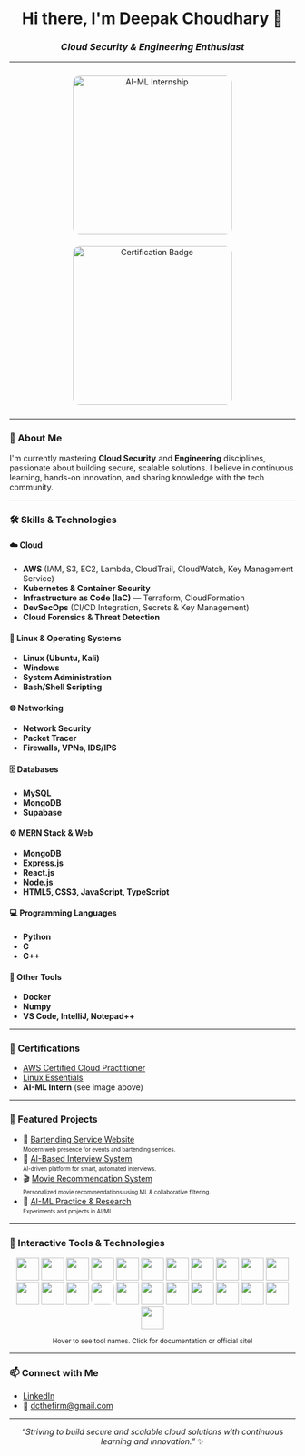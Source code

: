 <h1 align="center">Hi there, I'm Deepak Choudhary 👋</h1>
<h3 align="center"><em>Cloud Security & Engineering Enthusiast</em></h3>

---

<p align="center">
  <!-- Replace these URLs with your actual images -->
  <img src="INTERNSHIP_IMAGE_URL" alt="AI-ML Internship" width="280" style="border-radius:12px; margin:10px"/>
  <img src="CERTIFICATE_IMAGE_URL" alt="Certification Badge" width="280" style="border-radius:12px; margin:10px"/>
</p>

---

### 🚀 About Me

I'm currently mastering **Cloud Security** and **Engineering** disciplines, passionate about building secure, scalable solutions. I believe in continuous learning, hands-on innovation, and sharing knowledge with the tech community.

---

### 🛠️ Skills & Technologies

#### ☁️ Cloud

- **AWS** (IAM, S3, EC2, Lambda, CloudTrail, CloudWatch, Key Management Service)
- **Kubernetes & Container Security**
- **Infrastructure as Code (IaC)** — Terraform, CloudFormation
- **DevSecOps** (CI/CD Integration, Secrets & Key Management)
- **Cloud Forensics & Threat Detection**

#### 🐧 Linux & Operating Systems

- **Linux (Ubuntu, Kali)**
- **Windows**
- **System Administration**
- **Bash/Shell Scripting**

#### 🌐 Networking

- **Network Security**
- **Packet Tracer**
- **Firewalls, VPNs, IDS/IPS**

#### 🗄️ Databases

- **MySQL**
- **MongoDB**
- **Supabase**

#### ⚙️ MERN Stack & Web

- **MongoDB**
- **Express.js**
- **React.js**
- **Node.js**
- **HTML5, CSS3, JavaScript, TypeScript**

#### 💻 Programming Languages

- **Python**
- **C**
- **C++**

#### 🧰 Other Tools

- **Docker**
- **Numpy**
- **VS Code, IntelliJ, Notepad++**

---

### 🚩 Certifications

- [AWS Certified Cloud Practitioner](https://www.credly.com/badges/dfa64183-cecd-46fc-989e-f03a4bd951a3/public_url)
- [Linux Essentials](https://www.credly.com/badges/0543f2b9-0db4-4fec-8356-66001faaf245/public_url)
- **AI-ML Intern** (see image above)

---

### 📂 Featured Projects

- 🥂 [Bartending Service Website](https://project-bb-events.vercel.app/)  
  <sub><sup>Modern web presence for events and bartending services.</sup></sub>
- 🤖 [AI-Based Interview System](https://github.com/dcTheFirm/neuroask-63)  
  <sub><sup>AI-driven platform for smart, automated interviews.</sup></sub>
- 🎬 [Movie Recommendation System](https://github.com/dcTheFirm/Project_Movie_Recommend_Sys)  
  <sub><sup>Personalized movie recommendations using ML & collaborative filtering.</sup></sub>
- 🤖 [AI-ML Practice & Research](https://github.com/dcTheFirm/AI-ML)  
  <sub><sup>Experiments and projects in AI/ML.</sup></sub>

---

### 🧰 Interactive Tools & Technologies

<p align="center">
  <a href="https://aws.amazon.com/" target="_blank" title="AWS"><img src="https://cdn.jsdelivr.net/gh/devicons/devicon/icons/amazonwebservices/amazonwebservices-original.svg" width="40" height="40"/></a>
  <a href="https://kubernetes.io/" target="_blank" title="Kubernetes"><img src="https://cdn.jsdelivr.net/gh/devicons/devicon/icons/kubernetes/kubernetes-plain.svg" width="40" height="40"/></a>
  <a href="https://www.docker.com/" target="_blank" title="Docker"><img src="https://cdn.jsdelivr.net/gh/devicons/devicon/icons/docker/docker-original.svg" width="40" height="40"/></a>
  <a href="https://www.linux.org/" target="_blank" title="Linux"><img src="https://cdn.jsdelivr.net/gh/devicons/devicon/icons/linux/linux-original.svg" width="40" height="40"/></a>
  <a href="https://www.kali.org/" target="_blank" title="Kali Linux"><img src="https://cdn.jsdelivr.net/gh/devicons/devicon/icons/debian/debian-original.svg" width="40" height="40"/></a>
  <a href="https://www.microsoft.com/en-us/windows" target="_blank" title="Windows"><img src="https://cdn.jsdelivr.net/gh/devicons/devicon/icons/windows8/windows8-original.svg" width="40" height="40"/></a>
  <a href="https://www.python.org/" target="_blank" title="Python"><img src="https://cdn.jsdelivr.net/gh/devicons/devicon/icons/python/python-original.svg" width="40" height="40"/></a>
  <a href="https://isocpp.org/" target="_blank" title="C++"><img src="https://cdn.jsdelivr.net/gh/devicons/devicon/icons/cplusplus/cplusplus-original.svg" width="40" height="40"/></a>
  <a href="https://en.wikipedia.org/wiki/C_(programming_language)" target="_blank" title="C"><img src="https://cdn.jsdelivr.net/gh/devicons/devicon/icons/c/c-original.svg" width="40" height="40"/></a>
  <a href="https://developer.mozilla.org/en-US/docs/Web/HTML" target="_blank" title="HTML5"><img src="https://cdn.jsdelivr.net/gh/devicons/devicon/icons/html5/html5-original.svg" width="40" height="40"/></a>
  <a href="https://developer.mozilla.org/en-US/docs/Web/CSS" target="_blank" title="CSS3"><img src="https://cdn.jsdelivr.net/gh/devicons/devicon/icons/css3/css3-original.svg" width="40" height="40"/></a>
  <a href="https://developer.mozilla.org/en-US/docs/Web/JavaScript" target="_blank" title="JavaScript"><img src="https://cdn.jsdelivr.net/gh/devicons/devicon/icons/javascript/javascript-original.svg" width="40" height="40"/></a>
  <a href="https://www.typescriptlang.org/" target="_blank" title="TypeScript"><img src="https://cdn.jsdelivr.net/gh/devicons/devicon/icons/typescript/typescript-original.svg" width="40" height="40"/></a>
  <a href="https://react.dev/" target="_blank" title="React"><img src="https://cdn.jsdelivr.net/gh/devicons/devicon/icons/react/react-original.svg" width="40" height="40"/></a>
  <a href="https://expressjs.com/" target="_blank" title="ExpressJS"><img src="https://cdn.jsdelivr.net/gh/devicons/devicon/icons/express/express-original.svg" width="40" height="40" style="background:white; border-radius:8px;"/></a>
  <a href="https://www.mysql.com/" target="_blank" title="MySQL"><img src="https://cdn.jsdelivr.net/gh/devicons/devicon/icons/mysql/mysql-original.svg" width="40" height="40"/></a>
  <a href="https://www.mongodb.com/" target="_blank" title="MongoDB"><img src="https://cdn.jsdelivr.net/gh/devicons/devicon/icons/mongodb/mongodb-original.svg" width="40" height="40"/></a>
  <a href="https://supabase.com/" target="_blank" title="Supabase"><img src="https://seeklogo.com/images/S/supabase-logo-DCC676FFE2-seeklogo.com.png" width="40" height="40"/></a>
  <a href="https://numpy.org/" target="_blank" title="Numpy"><img src="https://cdn.jsdelivr.net/gh/devicons/devicon/icons/numpy/numpy-original.svg" width="40" height="40"/></a>
  <a href="https://code.visualstudio.com/" target="_blank" title="VS Code"><img src="https://cdn.jsdelivr.net/gh/devicons/devicon/icons/vscode/vscode-original.svg" width="40" height="40"/></a>
  <a href="https://www.jetbrains.com/idea/" target="_blank" title="IntelliJ IDEA"><img src="https://cdn.jsdelivr.net/gh/devicons/devicon/icons/intellij/intellij-original.svg" width="40" height="40"/></a>
  <a href="https://notepad-plus-plus.org/" target="_blank" title="Notepad++"><img src="https://upload.wikimedia.org/wikipedia/commons/6/6e/Notepad++_Logo.png" width="40" height="40"/></a>
  <a href="https://www.netacad.com/courses/packet-tracer" target="_blank" title="Packet Tracer"><img src="https://seeklogo.com/images/C/cisco-packet-tracer-logo-8A1036B0E2-seeklogo.com.png" width="40" height="40"/></a>
</p>

<p align="center">
  <sub>Hover to see tool names. Click for documentation or official site!</sub>
</p>

---

### 📫 Connect with Me

- [LinkedIn](https://www.linkedin.com/in/dc--)  
- 📧 dcthefirm@gmail.com

---

<p align="center">
  <em>“Striving to build secure and scalable cloud solutions with continuous learning and innovation.”</em> ✨
</p>

